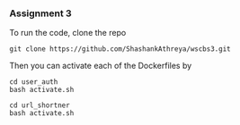 ### Assignment 3

To run the code, clone the repo

```
git clone https://github.com/ShashankAthreya/wscbs3.git
```

Then you can activate each of the Dockerfiles by

```
cd user_auth
bash activate.sh
```

```
cd url_shortner
bash activate.sh
```
